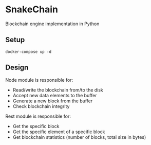 # SnakeChain

Blockchain engine implementation in Python

## Setup

```
docker-compose up -d
```

## Design

Node module is responsible for:
- Read/write the blockchain from/to the disk
- Accept new data elements to the buffer
- Generate a new block from the buffer
- Check blockchain integrity

Rest module is responsible for:
- Get the specific block
- Get the specific element of a specific block
- Get blockchain statistics (number of blocks, total size in bytes)

